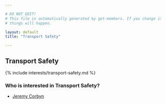 ```yaml
---

# DO NOT EDIT!
# This file is automatically generated by get-members. If you change it, bad
# things will happen.

layout: default
title: "Transport Safety"

---
```


## Transport Safety

{% include interests/transport-safety.md %}

### Who is interested in Transport Safety?


* [Jeremy Corbyn](/members/jeremy-corbyn.html)
